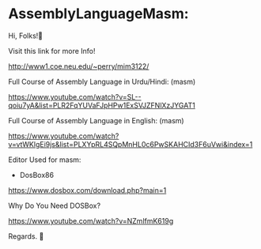 # AssemblyLanguageMasm:

Hi, Folks!👋 

Visit this link for more Info!

http://www1.coe.neu.edu/~perry/mim3122/

Full Course of Assembly Language in Urdu/Hindi: (masm)

https://www.youtube.com/watch?v=SL--qoiu7yA&list=PLR2FqYUVaFJpHPw1ExSVJZFNlXzJYGAT1

Full Course of Assembly Language in English: (masm)

https://www.youtube.com/watch?v=vtWKlgEi9js&list=PLXYpRL4SQpMnHL0c6PwSKAHCId3F6uVwi&index=1

Editor Used for masm: 

* DosBox86

https://www.dosbox.com/download.php?main=1

Why Do You Need DOSBox?

https://www.youtube.com/watch?v=NZmlfmK619g

Regards. 🧡
